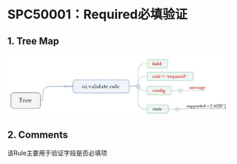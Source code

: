 # SPC50001：Required必填验证

## 1. Tree Map

![](/engine/spec/component/img/vr-001-01.JPG)

## 2. Comments

该Rule主要用于验证字段是否必填项




